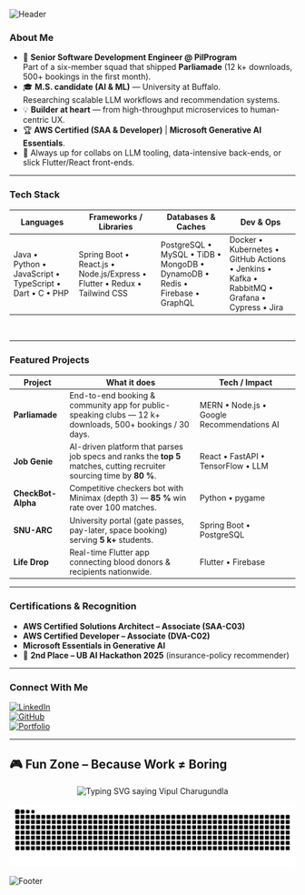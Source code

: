 ![Header](https://capsule-render.vercel.app/api?type=waving&color=gradient&height=200&section=header&text=Hello,%20I'm%20Vipul%20Charugundla!&fontSize=40&fontAlign=50&fontAlignY=40&desc=Software%20Engineer%20%7C%20AI%20Enthusiast%20%7C%20UX%20Designer&descAlign=50&descAlignY=60)


### About Me

- 🚀 **Senior Software Development Engineer @ PilProgram**  
  Part of a six-member squad that shipped **Parliamade** (12 k+ downloads, 500+ bookings in the first month).
- 🎓 **M.S. candidate (AI & ML)** — University at Buffalo.  
  Researching scalable LLM workflows and recommendation systems.
- 💡 **Builder at heart** — from high-throughput microservices to human-centric UX.
- 🏆 **AWS Certified (SAA & Developer)** | **Microsoft Generative AI Essentials**.
- 🤝 Always up for collabs on LLM tooling, data-intensive back-ends, or slick Flutter/React front-ends.

---

### Tech Stack

| **Languages** | **Frameworks / Libraries** | **Databases & Caches** | **Dev & Ops** |
| ------------- | -------------------------- | ---------------------- | ------------- |
| Java&nbsp;• Python&nbsp;• JavaScript&nbsp;• TypeScript&nbsp;• Dart&nbsp;• C&nbsp;• PHP | Spring Boot • React.js • Node.js/Express • Flutter • Redux • Tailwind CSS | PostgreSQL • MySQL • TiDB • MongoDB • DynamoDB • Redis • Firebase • GraphQL | Docker • Kubernetes • GitHub Actions • Jenkins • Kafka • RabbitMQ • Grafana • Cypress • Jira |

&nbsp;

---

### Featured Projects

| Project | What it does | Tech / Impact |
| ------- | ------------ | ------------- |
| **Parliamade** | End-to-end booking & community app for public-speaking clubs — 12 k+ downloads, 500+ bookings / 30 days. | MERN • Node.js • Google Recommendations AI |
| **Job Genie** | AI-driven platform that parses job specs and ranks the **top 5** matches, cutting recruiter sourcing time by **80 %**. | React • FastAPI • TensorFlow • LLM |
| **CheckBot-Alpha** | Competitive checkers bot with Minimax (depth 3) — **85 %** win rate over 100 matches. | Python • pygame |
| **SNU-ARC** | University portal (gate passes, pay-later, space booking) serving **5 k+** students. | Spring Boot • PostgreSQL |
| **Life Drop** | Real-time Flutter app connecting blood donors & recipients nationwide. | Flutter • Firebase |

---

### Certifications & Recognition

- **AWS Certified Solutions Architect – Associate (SAA-C03)**
- **AWS Certified Developer – Associate (DVA-C02)**
- **Microsoft Essentials in Generative AI**
- 🥈 **2nd Place – UB AI Hackathon 2025** (insurance-policy recommender)

---

### Connect With Me

[![LinkedIn](https://img.shields.io/badge/LinkedIn-%230077B5.svg?style=for-the-badge&logo=linkedin&logoColor=white)](https://www.linkedin.com/in/charugundla-vipul-3911561aa/)  
[![GitHub](https://img.shields.io/badge/GitHub-%23181717.svg?style=for-the-badge&logo=github&logoColor=white)](https://github.com/Charugundlavipul)  
[![Portfolio](https://img.shields.io/badge/Portfolio-%23FF6F61.svg?style=for-the-badge&logo=About.me&logoColor=white)](https://vipulcharugundla.netlify.app/)

---


## 🎮 Fun&nbsp;Zone&nbsp;–&nbsp;Because&nbsp;Work&nbsp;≠&nbsp;Boring

<!-- 1️⃣  Animated “typing” banner  -->
<p align="center">
  <img
    src="https://readme-typing-svg.demolab.com?font=Fira+Code&weight=600&size=28&pause=1000&color=36BCF7&center=true&vCenter=true&width=500&height=60&lines=Vipul+Charugundla"
    alt="Typing SVG saying Vipul Charugundla"
  />
</p>

<!-- Fun Zone – snake with dark-mode support -->
<p align="center">
  <picture>
    <!-- GitHub adds the prefers-color-scheme media query to READMEs -->
    <source media="(prefers-color-scheme: dark)"
            srcset="https://raw.githubusercontent.com/charugundlavipul/charugundlavipul/output/github-snake-dark.svg" />
    <img src="https://raw.githubusercontent.com/charugundlavipul/charugundlavipul/output/github-snake.svg"
         alt="Snake animation" />
  </picture>
</p>



![Footer](https://capsule-render.vercel.app/api?type=waving&color=gradient&height=120&section=footer)
